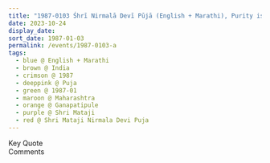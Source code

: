```yaml
---
title: "1987-0103 Śhrī Nirmalā Devī Pūjā (English + Marathi), Purity is to be worshiped out and out (Complete Purity and Virginity, In Sahaja Yoga You Come Here to Dissolve All Your Powers, and The Meaning Has to Come from the Practices Not from the Precepts), Gaṇapatīpuḷe, Maharashtra, India"
date: 2023-10-24
display_date: 
sort_date: 1987-01-03
permalink: /events/1987-0103-a
tags:
  - blue @ English + Marathi
  - brown @ India
  - crimson @ 1987
  - deeppink @ Puja
  - green @ 1987-01
  - maroon @ Maharashtra
  - orange @ Ganapatipule
  - purple @ Shri Mataji 
  - red @ Shri Mataji Nirmala Devi Puja
---
```


<wave-list>
  <list-title color="green" width="75">Key Quote</list-title>
  <list-item color="BlanchedAlmond"  width="200"></list-item>
  <list-item color="Lavender"></list-item>
  <list-item color="BlanchedAlmond"></list-item>
</wave-list>

<br>

<wave-list>
  <list-title color="green" width="75">Comments</list-title>
  <list-item color="BlanchedAlmond"  width="200"></list-item>
  <list-item color="Lavender"></list-item>
  <list-item color="BlanchedAlmond"></list-item>
</wave-list>